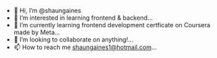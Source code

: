 - 👋 Hi, I’m @shaungaines
- 👀 I’m interested in learning frontend & backend...
- 🌱 I’m currently learning frontend development certficate on Coursera made by Meta...
- 💞️ I’m looking to collaborate on anything!...
- 📫 How to reach me shaungaines1@hotmail.com...

<!---
shaungaines/shaungaines is a ✨ special ✨ repository because its `README.md` (this file) appears on your GitHub profile.
You can click the Preview link to take a look at your changes.
--->
